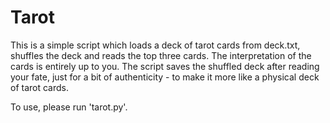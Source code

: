 # Tarot

This is a simple script which loads a deck of tarot cards from deck.txt, shuffles the deck and reads the top three cards. 
The interpretation of the cards is entirely up to you.
The script saves the shuffled deck after reading your fate, just for a bit of authenticity - to make it more like a physical deck of tarot cards.

To use, please run 'tarot.py'.
